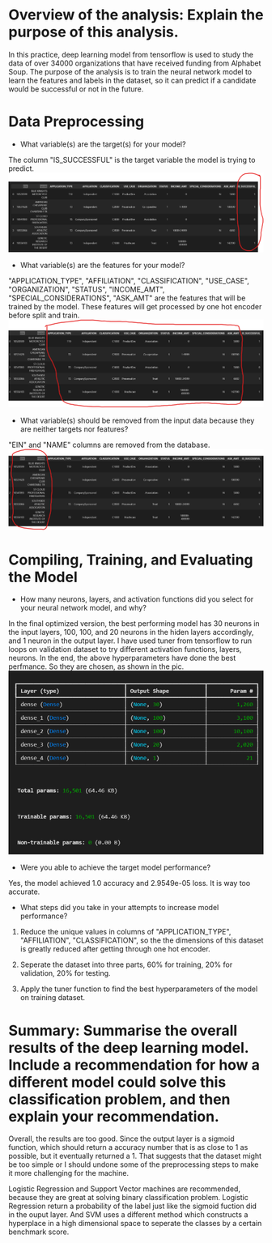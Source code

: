 # Overview of the analysis: Explain the purpose of this analysis.

In this practice, deep learning model from tensorflow is used to study the data of over 34000 organizations that have received funding from Alphabet Soup. The purpose of the analysis is to train the neural network model to learn the features and labels in the dataset, so it can predict if a candidate would be successful or not in the future. 

# Data Preprocessing

* What variable(s) are the target(s) for your model?

The column "IS_SUCCESSFUL" is the target variable the model is trying to predict.
![Screenshot of dataset](screenshots/label.png)

* What variable(s) are the features for your model?

"APPLICATION_TYPE", "AFFILIATION",	"CLASSIFICATION", "USE_CASE", "ORGANIZATION", "STATUS", "INCOME_AMT", "SPECIAL_CONSIDERATIONS", "ASK_AMT" are the features that will be trained by the model. These features will get processed by one hot encoder before split and train.
![Screenshot of dataset](screenshots/features.png)

* What variable(s) should be removed from the input data because they are neither targets nor features?

"EIN" and "NAME" columns are removed from the database.
![Screenshot of dataset](screenshots/name.png)

# Compiling, Training, and Evaluating the Model

* How many neurons, layers, and activation functions did you select for your neural network model, and why?

In the final optimized version, the best performing model has 30 neurons in the input layers, 100, 100, and 20 neurons in the hiden layers accordingly, and 1 neuron in the output layer. I have used tuner from tensorflow to run loops on validation dataset to try different activation functions, layers, neurons. In the end, the above hyperparameters have done the best perfmance. So they are chosen, as shown in the pic.
![Screenshot of model](screenshots/hp.png)

* Were you able to achieve the target model performance?

Yes, the model achieved 1.0 accuracy and 2.9549e-05 loss. It is way too accurate. 

* What steps did you take in your attempts to increase model performance?

1. Reduce the unique values in columns of "APPLICATION_TYPE", "AFFILIATION", "CLASSIFICATION", so the the dimensions of this dataset is greatly reduced after getting through one hot encoder.

2. Seperate the dataset into three parts, 60% for training, 20% for validation, 20% for testing.

3. Apply the tuner function to find the best hyperparameters of the model on training dataset.

# Summary: Summarise the overall results of the deep learning model. Include a recommendation for how a different model could solve this classification problem, and then explain your recommendation.

Overall, the results are too good. Since the output layer is a sigmoid function, which should return a accuracy number that is as close to 1 as possible, but it eventually returned a 1. That suggests that the dataset might be too simple or I should undone some of the preprocessing steps to make it more challenging for the machine. 

Logistic Regression and Support Vector machines are recommended, because they are great at solving binary classification problem. Logistic Regression return a probability of the label just like the sigmoid fuction did in the ouput layer. And SVM uses a different method which constructs a hyperplace in a high dimensional space to seperate the classes by a certain benchmark score. 